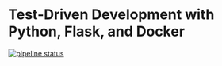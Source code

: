 # Test-Driven Development with Python, Flask, and Docker

[![pipeline status](https://gitlab.com/sirkells/flask-api/badges/master/pipeline.svg)](https://gitlab.com/sirkells/flask-api/commits/master)